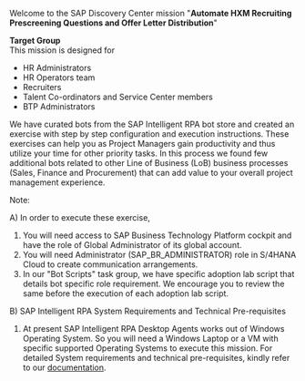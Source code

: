 Welcome to the SAP Discovery Center mission "**Automate HXM Recruiting Prescreening Questions and Offer Letter Distribution**" 
  
  
**Target Group**  
This mission is designed for
<ul>
<li> HR Administrators </li> 
<li>HR Operators team </li> 
<li>Recruiters </li> 
<li>Talent Co-ordinators and Service Center members </li> 
<li>BTP Administrators </li> 
</ul>

We have curated bots from the SAP Intelligent RPA bot store and created an exercise with step by step configuration and execution instructions. These exercises can help you as Project Managers gain productivity and thus utilize your time for other priority tasks. In this process we found few additional bots related to other Line of Business (LoB) business processes (Sales, Finance and Procurement) that can add value to your overall project management experience.   
  
Note:  
  
A) In order to execute these exercise,  

1.  You will need access to SAP Business Technology Platform cockpit and have the role of Global Administrator of its global account. 
2.  You will need Administrator (SAP_BR_ADMINISTRATOR) role in S/4HANA Cloud to create communication arrangements.
3.  In our "Bot Scripts" task group, we have specific adoption lab script that details bot specific role requirement. We encourage you to review the same before the execution of each adoption lab script.

B) SAP Intelligent RPA System Requirements and Technical Pre-requisites  
  

1.  At present SAP Intelligent RPA Desktop Agents works out of Windows Operating System. So you will need a Windows Laptop or a VM with specific supported Operating Systems to execute this mission. For detailed System requirements and technical pre-requisites, kindly refer to our [documentation](https://help.sap.com/viewer/f3daf00a5af240359787d9f68d12c385/Cloud/en-US/912e67ef022d48c193389a4d68d2b889.html "System Requirements and Pre-requisites").